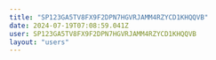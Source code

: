 ```yaml
---
title: "SP123GA5TV8FX9F2DPN7HGVRJAMM4RZYCD1KHQQVB"
date: 2024-07-19T07:08:59.041Z
user: SP123GA5TV8FX9F2DPN7HGVRJAMM4RZYCD1KHQQVB
layout: "users"
---
```

    